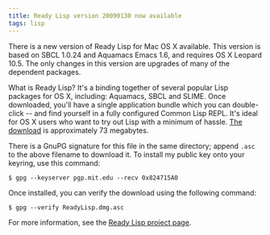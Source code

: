 ```yaml
---
title: Ready Lisp version 20090130 now available
tags: lisp
---
```


There is a new version of Ready Lisp for Mac OS X available.  This version is based on SBCL 1.0.24 and Aquamacs Emacs 1.6, and requires OS X Leopard 10.5.  The only changes in this version are upgrades of many of the dependent packages.

<!--more-->
What is Ready Lisp?  It's a binding together of several popular Lisp packages for OS X, including: Aquamacs, SBCL and SLIME.  Once downloaded, you'll have a single application bundle which you can double-click -- and find yourself in a fully configured Common Lisp REPL.  It's ideal for OS X users who want to try out Lisp with a minimum of hassle.  [The download](ftp://ftp.newartisans.com/pub/lisp/ready-lisp/ReadyLisp.dmg.zip) is approximately 73 megabytes.

There is a GnuPG signature for this file in the same directory; append `.asc` to the above filename to download it.  To install my public key onto your keyring, use this command:

    $ gpg --keyserver pgp.mit.edu --recv 0x824715A0

Once installed, you can verify the download using the following command:

    $ gpg --verify ReadyLisp.dmg.asc

For more information, see the [Ready Lisp project page](/blog/projects/ready-lisp.html).

